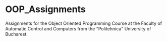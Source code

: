 # OOP_Assignments
Assignments for the Object Oriented Programming Course at the Faculty of Automatic Control and Computers from the "Politehnica" University of Bucharest. 
